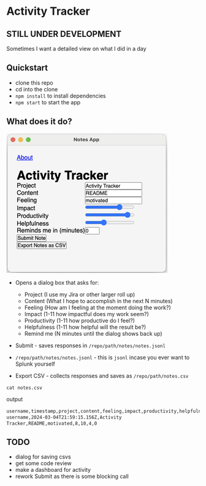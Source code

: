 # Activity Tracker
## STILL UNDER DEVELOPMENT

Sometimes I want a detailed view on what I did in a day


## Quickstart

* clone this repo
* cd into the clone
* `npm install` to install dependencies
* `npm start` to start the app


## What does it do?

![activity_tracker](img/activity_tracker.png)

* Opens a dialog box that asks for:
    * Project (I use my Jira or other larger roll up)
    * Content (What I hope to accomplish in the next N minutes)
    * Feeling (How am I feeling at the moment doing the work?)
    * Impact (1-11 how impactful does my work seem?)
    * Productivity (1-11 how productive do I feel?)
    * Helpfulness (1-11 how helpful will the result be?)
    * Remind me (N minutes until the dialog shows back up)

* Submit - saves responses in `/repo/path/notes/notes.jsonl`
* `/repo/path/notes/notes.jsonl` - this is `jsonl` incase you ever want to Splunk yourself
* Export CSV - collects responses and saves as `/repo/path/notes.csv`
```
cat notes.csv
```

output
```
username,timestamp,project,content,feeling,impact,productivity,helpfulness,remind_time
username,2024-03-04T21:59:15.156Z,Activity Tracker,README,motivated,8,10,4,0
```

## TODO

* dialog for saving csvs
* get some code review
* make a dashboard for activity
* rework Submit as there is some blocking call
